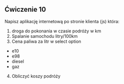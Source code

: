 ## Ćwiczenie 10
Napisz aplikację internetową po stronie klienta (js) która:
1. droga do pokonania w czasie podróży w km
2. Spalanie samochodu  litry/100km
3. Cena paliwa za litr w select option
  - e10
  - e98
  - diesel
  - gaz
4. Obliczyć koszy podróży